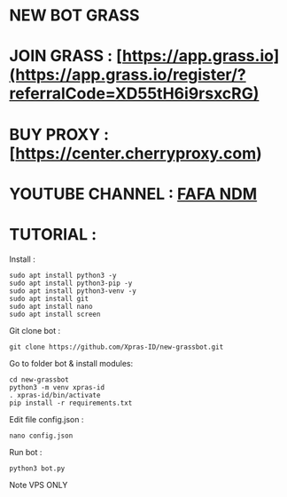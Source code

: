 # NEW BOT GRASS


# JOIN GRASS : [https://app.grass.io](https://app.grass.io/register/?referralCode=XD55tH6i9rsxcRG)
# BUY PROXY : [https://center.cherryproxy.com)


# YOUTUBE CHANNEL : [FAFA NDM](https://www.youtube.com/@FAFANDM)

# TUTORIAL :

Install :
```
sudo apt install python3 -y
sudo apt install python3-pip -y
sudo apt install python3-venv -y
sudo apt install git
sudo apt install nano
sudo apt install screen
```
Git clone bot :
```
git clone https://github.com/Xpras-ID/new-grassbot.git
```

Go to folder bot & install modules:
```
cd new-grassbot
python3 -m venv xpras-id
. xpras-id/bin/activate
pip install -r requirements.txt
```

Edit file config.json :
```
nano config.json
```

Run bot :
```
python3 bot.py
```

Note VPS ONLY

